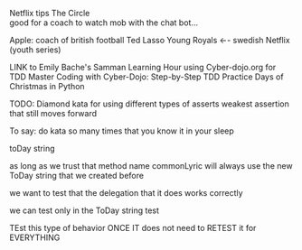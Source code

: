 Netflix tips
The Circle  
good for a coach to watch
mob with the chat bot...

Apple:   coach of british football Ted Lasso
Young Royals ←- swedish Netflix (youth series)

LINK to Emily Bache's Samman Learning Hour using Cyber-dojo.org for TDD
Master Coding with Cyber-Dojo: Step-by-Step TDD Practice
Days of Christmas in Python


TODO:
Diamond kata for
using different types of asserts
weakest assertion that still moves forward

To say:
do kata so many times that you know it in your sleep

toDay string

as long as we trust that method name commonLyric will always use the new ToDay string that
 we created before

we want to test that the delegation that it does works correctly 

we can test only in the ToDay string test

TEst this type of behavior ONCE
IT does not need to RETEST  it for EVERYTHING
 
